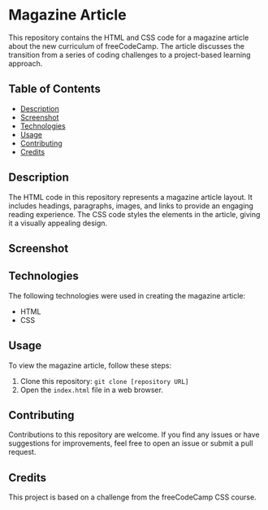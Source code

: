 # Magazine Article
This repository contains the HTML and CSS code for a magazine article about the new curriculum of freeCodeCamp. The article discusses the transition from a series of coding challenges to a project-based learning approach.

## Table of Contents
- [Description](#description)
- [Screenshot](#screenshot)
- [Technologies](#technologies)
- [Usage](#usage)
- [Contributing](#contributing)
- [Credits](#credits)

## Description
The HTML code in this repository represents a magazine article layout. It includes headings, paragraphs, images, and links to provide an engaging reading experience. The CSS code styles the elements in the article, giving it a visually appealing design.

## Screenshot


## Technologies
The following technologies were used in creating the magazine article:
- HTML
- CSS

## Usage
To view the magazine article, follow these steps:
1. Clone this repository: `git clone [repository URL]`
2. Open the `index.html` file in a web browser.

## Contributing
Contributions to this repository are welcome. If you find any issues or have suggestions for improvements, feel free to open an issue or submit a pull request.

## Credits
This project is based on a challenge from the freeCodeCamp CSS course.


